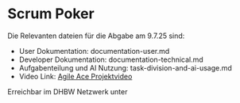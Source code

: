 # Scrum Poker
Die Relevanten dateien für die Abgabe am 9.7.25 sind:
+ User Dokumentation: documentation-user.md
+ Developer Dokumentation: documentation-technical.md
+ Aufgabenteilung und AI Nutzung: task-division-and-ai-usage.md
+ Video Link: [Agile Ace Projektvideo](https://youtu.be/E1XRmczEQHU)

Erreichbar im DHBW Netzwerk unter 

